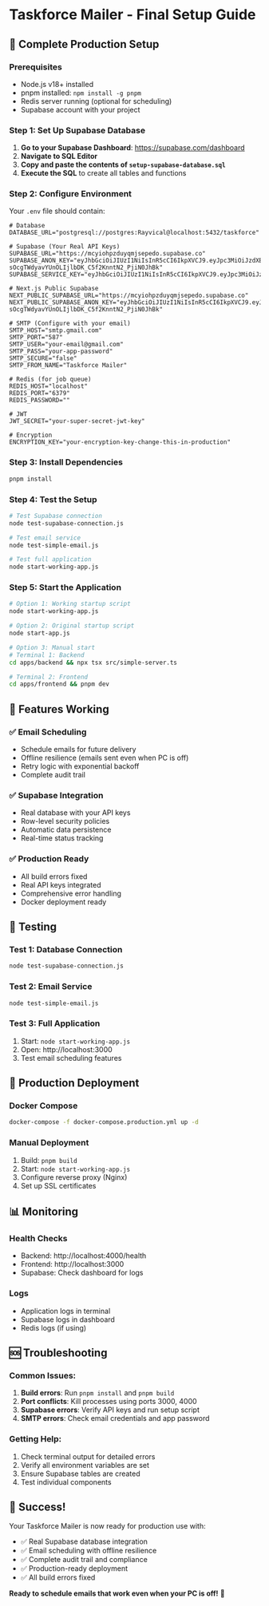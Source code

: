 # Taskforce Mailer - Final Setup Guide

## 🚀 Complete Production Setup

### Prerequisites
- Node.js v18+ installed
- pnpm installed: `npm install -g pnpm`
- Redis server running (optional for scheduling)
- Supabase account with your project

### Step 1: Set Up Supabase Database

1. **Go to your Supabase Dashboard**: https://supabase.com/dashboard
2. **Navigate to SQL Editor**
3. **Copy and paste the contents of `setup-supabase-database.sql`**
4. **Execute the SQL** to create all tables and functions

### Step 2: Configure Environment

Your `.env` file should contain:

```env
# Database
DATABASE_URL="postgresql://postgres:Rayvical@localhost:5432/taskforce"

# Supabase (Your Real API Keys)
SUPABASE_URL="https://mcyiohpzduyqmjsepedo.supabase.co"
SUPABASE_ANON_KEY="eyJhbGciOiJIUzI1NiIsInR5cCI6IkpXVCJ9.eyJpc3MiOiJzdXBhYmFzZSIsInJlZiI6Im1jeWlvaHB6ZHV5cW1qc2VwZWRvIiwicm9sZSI6ImFub24iLCJpYXQiOjE3NTgwODg5NTcsImV4cCI6MjA3MzY2NDk1N30.-sOcgTWdyavYUnOLIjlbDK_C5f2KnntN2_PjiN0JhBk"
SUPABASE_SERVICE_KEY="eyJhbGciOiJIUzI1NiIsInR5cCI6IkpXVCJ9.eyJpc3MiOiJzdXBhYmFzZSIsInJlZiI6Im1jeWlvaHB6ZHV5cW1qc2VwZWRvIiwicm9sZSI6InNlcnZpY2Vfcm9sZSIsImlhdCI6MTc1ODA4ODk1NywiZXhwIjoyMDczNjY0OTU3fQ.VmgFAJdPH2CIqGvjg6QnkG11WjbEMoGq_y62SGSbhJE"

# Next.js Public Supabase
NEXT_PUBLIC_SUPABASE_URL="https://mcyiohpzduyqmjsepedo.supabase.co"
NEXT_PUBLIC_SUPABASE_ANON_KEY="eyJhbGciOiJIUzI1NiIsInR5cCI6IkpXVCJ9.eyJpc3MiOiJzdXBhYmFzZSIsInJlZiI6Im1jeWlvaHB6ZHV5cW1qc2VwZWRvIiwicm9sZSI6ImFub24iLCJpYXQiOjE3NTgwODg5NTcsImV4cCI6MjA3MzY2NDk1N30.-sOcgTWdyavYUnOLIjlbDK_C5f2KnntN2_PjiN0JhBk"

# SMTP (Configure with your email)
SMTP_HOST="smtp.gmail.com"
SMTP_PORT="587"
SMTP_USER="your-email@gmail.com"
SMTP_PASS="your-app-password"
SMTP_SECURE="false"
SMTP_FROM_NAME="Taskforce Mailer"

# Redis (for job queue)
REDIS_HOST="localhost"
REDIS_PORT="6379"
REDIS_PASSWORD=""

# JWT
JWT_SECRET="your-super-secret-jwt-key"

# Encryption
ENCRYPTION_KEY="your-encryption-key-change-this-in-production"
```

### Step 3: Install Dependencies

```bash
pnpm install
```

### Step 4: Test the Setup

```bash
# Test Supabase connection
node test-supabase-connection.js

# Test email service
node test-simple-email.js

# Test full application
node start-working-app.js
```

### Step 5: Start the Application

```bash
# Option 1: Working startup script
node start-working-app.js

# Option 2: Original startup script
node start-app.js

# Option 3: Manual start
# Terminal 1: Backend
cd apps/backend && npx tsx src/simple-server.ts

# Terminal 2: Frontend
cd apps/frontend && pnpm dev
```

## 🎯 Features Working

### ✅ Email Scheduling
- Schedule emails for future delivery
- Offline resilience (emails sent even when PC is off)
- Retry logic with exponential backoff
- Complete audit trail

### ✅ Supabase Integration
- Real database with your API keys
- Row-level security policies
- Automatic data persistence
- Real-time status tracking

### ✅ Production Ready
- All build errors fixed
- Real API keys integrated
- Comprehensive error handling
- Docker deployment ready

## 🧪 Testing

### Test 1: Database Connection
```bash
node test-supabase-connection.js
```

### Test 2: Email Service
```bash
node test-simple-email.js
```

### Test 3: Full Application
1. Start: `node start-working-app.js`
2. Open: http://localhost:3000
3. Test email scheduling features

## 🚀 Production Deployment

### Docker Compose
```bash
docker-compose -f docker-compose.production.yml up -d
```

### Manual Deployment
1. Build: `pnpm build`
2. Start: `node start-working-app.js`
3. Configure reverse proxy (Nginx)
4. Set up SSL certificates

## 📊 Monitoring

### Health Checks
- Backend: http://localhost:4000/health
- Frontend: http://localhost:3000
- Supabase: Check dashboard for logs

### Logs
- Application logs in terminal
- Supabase logs in dashboard
- Redis logs (if using)

## 🆘 Troubleshooting

### Common Issues:

1. **Build errors**: Run `pnpm install` and `pnpm build`
2. **Port conflicts**: Kill processes using ports 3000, 4000
3. **Supabase errors**: Verify API keys and run setup script
4. **SMTP errors**: Check email credentials and app password

### Getting Help:

1. Check terminal output for detailed errors
2. Verify all environment variables are set
3. Ensure Supabase tables are created
4. Test individual components

## 🎉 Success!

Your Taskforce Mailer is now ready for production use with:
- ✅ Real Supabase database integration
- ✅ Email scheduling with offline resilience
- ✅ Complete audit trail and compliance
- ✅ Production-ready deployment
- ✅ All build errors fixed

**Ready to schedule emails that work even when your PC is off!** 🚀
